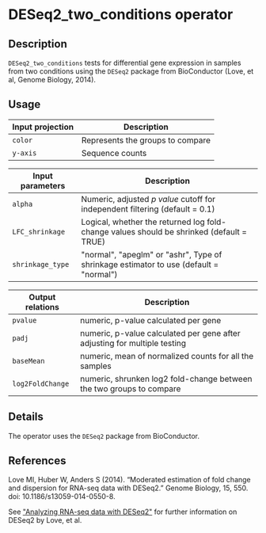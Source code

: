 # DESeq2_two_conditions operator

## Description

`DESeq2_two_conditions` tests for differential gene expression in samples from two conditions using the `DESeq2` package from BioConductor (Love, et al, Genome Biology, 2014).

## Usage

| Input projection | Description                      |
| ---------------- | -------------------------------- |
| `color`          | Represents the groups to compare |
| `y-axis`         | Sequence counts                  |

| Input parameters | Description                                                                              |
| -----------------| ---------------------------------------------------------------------------------------- |
| `alpha`          | Numeric, adjusted _p value_ cutoff for independent filtering (default = 0.1)             |
| `LFC_shrinkage`  | Logical, whether the returned log fold-change values should be shrinked (default = TRUE) |
| `shrinkage_type` | "normal", "apeglm" or "ashr", Type of shrinkage estimator to use (default = "normal")    |

| Output relations | Description                                                               |
| ---------------- | ------------------------------------------------------------------------- |
| `pvalue`         | numeric, p-value calculated per gene                                      |
| `padj`           | numeric, p-value calculated per gene after adjusting for multiple testing |
| `baseMean`       | numeric, mean of normalized counts for all the samples                    |
| `log2FoldChange` | numeric, shrunken log2 fold-change between the two groups to compare      |

## Details

The operator uses the `DESeq2` package from BioConductor.

## References

Love MI, Huber W, Anders S (2014). “Moderated estimation of fold change and dispersion for RNA-seq data with DESeq2.” Genome Biology, 15, 550. doi: 10.1186/s13059-014-0550-8.

See ["Analyzing RNA-seq data with DESeq2"](https://bioconductor.org/packages/release/bioc/vignettes/DESeq2/inst/doc/DESeq2.html) for further information on DESeq2 by Love, et al.

